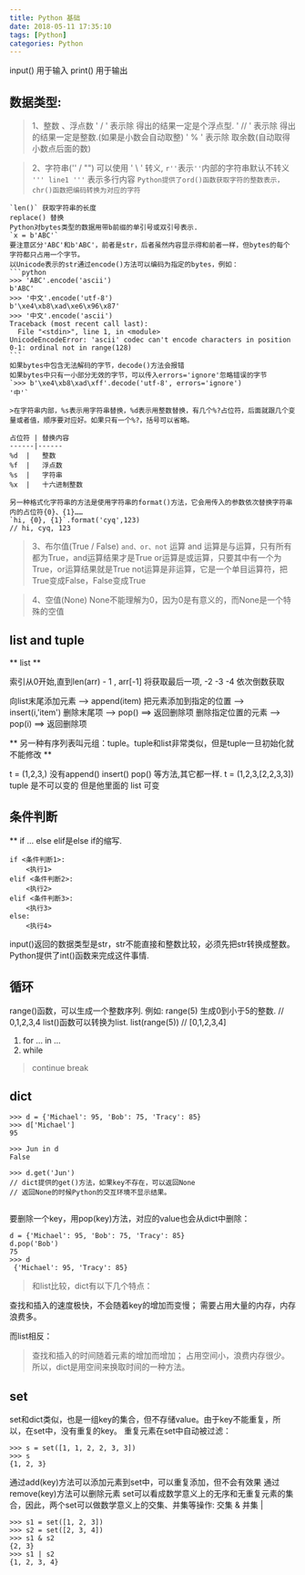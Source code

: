 ```yaml
---
title: Python 基础
date: 2018-05-11 17:35:10
tags: [Python]
categories: Python
---
```

input() 用于输入 
print() 用于输出
<!-- more -->
## 数据类型: 

>1、整数 、浮点数 
	' / ' 表示除 得出的结果一定是个浮点型.
	' // ' 表示除 得出的结果一定是整数.(如果是小数会自动取整)
	' % ' 表示除 取余数(自动取得小数点后面的数)

>2、字符串('' / "") 
	可以使用 ' \ ' 转义,  `r''`表示`''`内部的字符串默认不转义
	`''' line1 '''`  表示多行内容
	`Python提供了ord()函数获取字符的整数表示，chr()函数把编码转换为对应的字符`

	`len()` 获取字符串的长度
	replace() 替换
	Python对bytes类型的数据用带b前缀的单引号或双引号表示.
	`x = b'ABC'`
	要注意区分'ABC'和b'ABC'，前者是str，后者虽然内容显示得和前者一样，但bytes的每个字符都只占用一个字节。
	以Unicode表示的str通过encode()方法可以编码为指定的bytes，例如：
	```python
	>>> 'ABC'.encode('ascii')
	b'ABC'
	>>> '中文'.encode('utf-8')
	b'\xe4\xb8\xad\xe6\x96\x87'
	>>> '中文'.encode('ascii')
	Traceback (most recent call last):
	  File "<stdin>", line 1, in <module>
	UnicodeEncodeError: 'ascii' codec can't encode characters in position 0-1: ordinal not in range(128)
	```
	如果bytes中包含无法解码的字节，decode()方法会报错
	如果bytes中只有一小部分无效的字节，可以传入errors='ignore'忽略错误的字节
	`>>> b'\xe4\xb8\xad\xff'.decode('utf-8', errors='ignore')
	'中'`

	>在字符串内部，%s表示用字符串替换，%d表示用整数替换，有几个%?占位符，后面就跟几个变量或者值，顺序要对应好。如果只有一个%?，括号可以省略。

	占位符 | 替换内容
	------|------
	%d	|	整数
	%f	|	浮点数
	%s	|	字符串
	%x	|	十六进制整数

	另一种格式化字符串的方法是使用字符串的format()方法，它会用传入的参数依次替换字符串内的占位符{0}、{1}……
	`hi, {0}, {1}`.format('cyq',123)
	// hi, cyq, 123

>3、布尔值(True / False) 
	`and、or、not` 运算
	and 运算是与运算，只有所有都为True，and运算结果才是True
	or运算是或运算，只要其中有一个为True，or运算结果就是True
	not运算是非运算，它是一个单目运算符，把True变成False，False变成True

>4、空值(None)
	None不能理解为0，因为0是有意义的，而None是一个特殊的空值


## list and tuple

** list **

索引从0开始,直到len(arr) - 1 , 
arr[-1] 将获取最后一项, -2 -3 -4 依次倒数获取

向list末尾添加元素 --> append(item)
把元素添加到指定的位置 --> insert(i,'item')
删除末尾项 --> pop() ==> 返回删除项
删除指定位置的元素 --> pop(i) ==> 返回删除项

** 另一种有序列表叫元组：tuple。tuple和list非常类似，但是tuple一旦初始化就不能修改 **

t = (1,2,3,)  没有append()  insert() pop() 等方法,其它都一样.
t = (1,2,3,[2,2,3,3]) tuple 是不可以变的 但是他里面的 list 可变

## 条件判断 

** if ... else 
elif是else if的缩写.
```
if <条件判断1>:
    <执行1>
elif <条件判断2>:
    <执行2>
elif <条件判断3>:
    <执行3>
else:
    <执行4>
```

input()返回的数据类型是str，str不能直接和整数比较，必须先把str转换成整数。Python提供了int()函数来完成这件事情.


## 循环

range()函数，可以生成一个整数序列.
例如: range(5)  生成0到小于5的整数. // 0,1,2,3,4
list()函数可以转换为list.
list(range(5)) // [0,1,2,3,4]

1. for ...  in  ... 
2. while 

> continue  break


## dict 

```
>>> d = {'Michael': 95, 'Bob': 75, 'Tracy': 85}
>>> d['Michael']
95

>>> Jun in d  
False

>>> d.get('Jun')
// dict提供的get()方法，如果key不存在，可以返回None
// 返回None的时候Python的交互环境不显示结果。


```
要删除一个key，用pop(key)方法，对应的value也会从dict中删除：
```
d = {'Michael': 95, 'Bob': 75, 'Tracy': 85}
d.pop('Bob')
75
>>> d
 {'Michael': 95, 'Tracy': 85}
```
> 和list比较，dict有以下几个特点：

查找和插入的速度极快，不会随着key的增加而变慢；
需要占用大量的内存，内存浪费多。

而list相反：

> 查找和插入的时间随着元素的增加而增加；
占用空间小，浪费内存很少。
所以，dict是用空间来换取时间的一种方法。

## set

set和dict类似，也是一组key的集合，但不存储value。由于key不能重复，所以，在set中，没有重复的key。
重复元素在set中自动被过滤：
```
>>> s = set([1, 1, 2, 2, 3, 3])
>>> s
{1, 2, 3}
```
通过add(key)方法可以添加元素到set中，可以重复添加，但不会有效果
通过remove(key)方法可以删除元素
set可以看成数学意义上的无序和无重复元素的集合，因此，两个set可以做数学意义上的交集、并集等操作:
交集 &  并集 |
```
>>> s1 = set([1, 2, 3])
>>> s2 = set([2, 3, 4])
>>> s1 & s2
{2, 3}
>>> s1 | s2
{1, 2, 3, 4}
```



